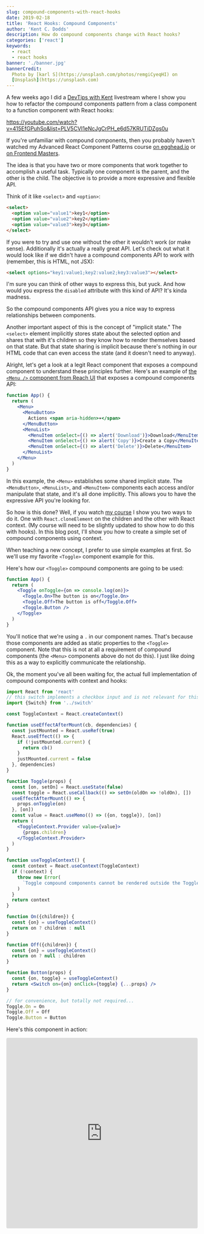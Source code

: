 ```yaml
---
slug: compound-components-with-react-hooks
date: 2019-02-18
title: 'React Hooks: Compound Components'
author: 'Kent C. Dodds'
description: How do compound components change with React hooks?
categories: ['react']
keywords:
  - react
  - react hooks
banner: './banner.jpg'
bannerCredit:
  Photo by [karl S](https://unsplash.com/photos/remgiCyeqHI) on
  [Unsplash](https://unsplash.com)
---
```


A few weeks ago I did a [DevTips with Kent](https://kcd.im/devtips) livestream
where I show you how to refactor the compound components pattern from a class
component to a function component with React hooks:

https://youtube.com/watch?v=415EfGPuhSo&list=PLV5CVI1eNcJgCrPH_e6d57KRUTiDZgs0u

If you're unfamiliar with compound components, then you probably haven't watched
my Advanced React Component Patterns course
[on egghead.io](http://kcd.im/advanced-react) or
[on Frontend Masters](https://frontendmasters.com/courses/advanced-react-patterns/).

The idea is that you have two or more components that work together to
accomplish a useful task. Typically one component is the parent, and the other
is the child. The objective is to provide a more expressive and flexible API.

Think of it like `<select>` and `<option>`:

```html
<select>
  <option value="value1">key1</option>
  <option value="value2">key2</option>
  <option value="value3">key3</option>
</select>
```

If you were to try and use one without the other it wouldn't work (or make
sense). Additionally it's actually a really great API. Let's check out what it
would look like if we didn't have a compound components API to work with
(remember, this is HTML, not JSX):

```html
<select options="key1:value1;key2:value2;key3:value3"></select>
```

I'm sure you can think of other ways to express this, but yuck. And how would
you express the `disabled` attribute with this kind of API? It's kinda madness.

So the compound components API gives you a nice way to express relationships
between components.

Another important aspect of this is the concept of "implicit state." The
`<select>` element implicitly stores state about the selected option and shares
that with it's children so they know how to render themselves based on that
state. But that state sharing is implicit because there's nothing in our HTML
code that can even access the state (and it doesn't need to anyway).

Alright, let's get a look at a legit React component that exposes a compound
component to understand these principles further. Here's an example of
[the `<Menu />` component from Reach UI](https://ui.reach.tech/menu-button) that
exposes a compound components API:

```jsx
function App() {
  return (
    <Menu>
      <MenuButton>
        Actions <span aria-hidden>▾</span>
      </MenuButton>
      <MenuList>
        <MenuItem onSelect={() => alert('Download')}>Download</MenuItem>
        <MenuItem onSelect={() => alert('Copy')}>Create a Copy</MenuItem>
        <MenuItem onSelect={() => alert('Delete')}>Delete</MenuItem>
      </MenuList>
    </Menu>
  )
}
```

In this example, the `<Menu>` establishes some shared implicit state. The
`<MenuButton>`, `<MenuList>`, and `<MenuItem>` components each access and/or
manipulate that state, and it's all done implicitly. This allows you to have the
expressive API you're looking for.

So how is this done? Well, if you watch
[my course](https://kcd.im/advanced-react) I show you two ways to do it. One
with `React.cloneElement` on the children and the other with React context. (My
course will need to be slightly updated to show how to do this with hooks). In
this blog post, I'll show you how to create a simple set of compound components
using context.

When teaching a new concept, I prefer to use simple examples at first. So we'll
use my favorite `<Toggle>` component example for this.

Here's how our `<Toggle>` compound components are going to be used:

```jsx
function App() {
  return (
    <Toggle onToggle={on => console.log(on)}>
      <Toggle.On>The button is on</Toggle.On>
      <Toggle.Off>The button is off</Toggle.Off>
      <Toggle.Button />
    </Toggle>
  )
}
```

You'll notice that we're using a `.` in our component names. That's because
those components are added as static properties to the `<Toggle>` component.
Note that this is not at all a requirement of compound components (the `<Menu>`
components above do not do this). I just like doing this as a way to explicitly
communicate the relationship.

Ok, the moment you've all been waiting for, the actual full implementation of
compound components with context and hooks:

```jsx
import React from 'react'
// this switch implements a checkbox input and is not relevant for this example
import {Switch} from '../switch'

const ToggleContext = React.createContext()

function useEffectAfterMount(cb, dependencies) {
  const justMounted = React.useRef(true)
  React.useEffect(() => {
    if (!justMounted.current) {
      return cb()
    }
    justMounted.current = false
  }, dependencies)
}

function Toggle(props) {
  const [on, setOn] = React.useState(false)
  const toggle = React.useCallback(() => setOn(oldOn => !oldOn), [])
  useEffectAfterMount(() => {
    props.onToggle(on)
  }, [on])
  const value = React.useMemo(() => ({on, toggle}), [on])
  return (
    <ToggleContext.Provider value={value}>
      {props.children}
    </ToggleContext.Provider>
  )
}

function useToggleContext() {
  const context = React.useContext(ToggleContext)
  if (!context) {
    throw new Error(
      `Toggle compound components cannot be rendered outside the Toggle component`,
    )
  }
  return context
}

function On({children}) {
  const {on} = useToggleContext()
  return on ? children : null
}

function Off({children}) {
  const {on} = useToggleContext()
  return on ? null : children
}

function Button(props) {
  const {on, toggle} = useToggleContext()
  return <Switch on={on} onClick={toggle} {...props} />
}

// for convenience, but totally not required...
Toggle.On = On
Toggle.Off = Off
Toggle.Button = Button
```

Here's this component in action:

<iframe
  src="https://codesandbox.io/embed/9yp5p2z7yr"
  style="width:100%; height:500px; border:0; border-radius: 4px; overflow:hidden;"
  sandbox="allow-modals allow-forms allow-popups allow-scripts allow-same-origin"
/>

So the way this works is we create a context with React where we store the state
and a mechanism for updating the state. Then the `<Toggle>` component is
responsible for providing that context value to the rest of the react tree.

I'll walkthrough this implementation and explain the particulars in a future
update to my Advanced React Component Patterns course. So keep an eye out for
that!

I hope that helps you get some ideas of ways you can make your component APIs
more expressive and useful. Good luck!
